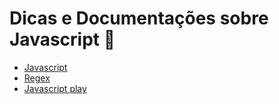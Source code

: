 # Dicas e Documentações sobre Javascript :robot:

- [Javascript](https://www.w3schools.com/js/default.asp)
- [Regex](https://regexr.com/)
- [Javascript play](https://jsbin.com/?html,console,output)